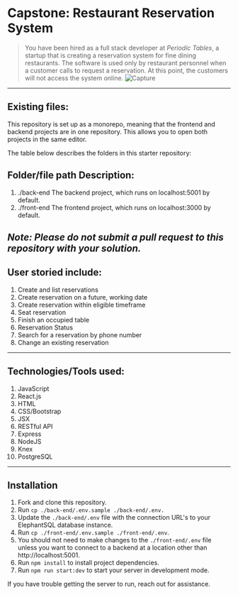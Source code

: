 # Capstone: Restaurant Reservation System

> You have been hired as a full stack developer at _Periodic Tables_, a startup that is creating a reservation system for fine dining restaurants.
> The software is used only by restaurant personnel when a customer calls to request a reservation.
> At this point, the customers will not access the system online.
![Capture](https://user-images.githubusercontent.com/101269170/191304355-7e8a92c9-696c-457e-ac63-49e61a5affbc.PNG)
---
## Existing files:

This repository is set up as a monorepo, meaning that the frontend and backend projects are in one repository. This allows you to open both projects in the same editor.

The table below describes the folders in this starter repository:

## Folder/file path	Description:

1. ./back-end	The backend project, which runs on localhost:5001 by default.
2. ./front-end	The frontend project, which runs on localhost:3000 by default.

*Note: Please do not submit a pull request to this repository with your solution.*
---
## User storied include:

1. Create and list reservations
2. Create reservation on a future, working date
3. Create reservation within eligible timeframe
4. Seat reservation
5. Finish an occupied table
6. Reservation Status
7. Search for a reservation by phone number
8. Change an existing reservation
---
## Technologies/Tools used:

1. JavaScript
2. React.js
3. HTML
4. CSS/Bootstrap
5. JSX
6. RESTful API
7. Express
8. NodeJS
9. Knex
10. PostgreSQL
---
## Installation
1. Fork and clone this repository.
2. Run `cp ./back-end/.env.sample ./back-end/.env.`
3. Update the `./back-end/.env` file with the connection URL's to your ElephantSQL database instance.
4. Run `cp ./front-end/.env.sample ./front-end/.env`.
5. You should not need to make changes to the `./front-end/.env` file unless you want to connect to a backend at a location other than http://localhost:5001.
6. Run `npm install` to install project dependencies.
7. Run `npm run start:dev` to start your server in development mode.

If you have trouble getting the server to run, reach out for assistance.
